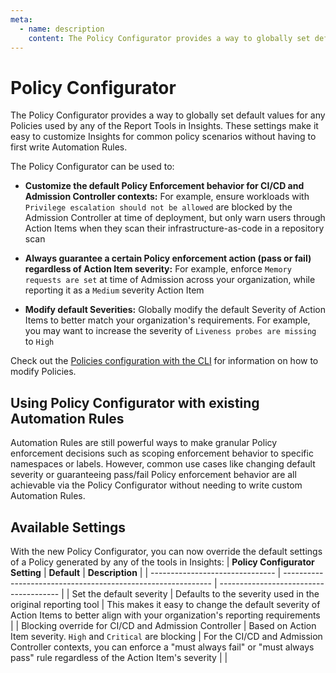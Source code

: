 ```yaml
---
meta:
  - name: description
    content: The Policy Configurator provides a way to globally set default values for any Policies used by any of the Report Tools in Insights
---
```

# Policy Configurator
The Policy Configurator provides a way to globally set default values for any Policies used by any of the Report Tools in Insights. These settings make it easy to customize Insights for common policy scenarios without having to first write Automation Rules.

The Policy Configurator can be used to:
* **Customize the default Policy Enforcement behavior for CI/CD and Admission Controller contexts:** For example, ensure workloads with `Privilege escalation should not be allowed` are blocked by the Admission Controller at time of deployment, but only warn users through Action Items when they scan their infrastructure-as-code in a repository scan

* **Always guarantee a certain Policy enforcement action (pass or fail) regardless of Action Item severity:** For example, enforce `Memory requests are set` at time of Admission across your organization, while reporting it as a `Medium` severity Action Item

* **Modify default Severities:** Globally modify the default Severity of Action Items to better match your organization's requirements. For example, you may want to increase the severity of `Liveness probes are missing` to `High`

Check out the [Policies configuration with the CLI](/configure/cli/settings) for information on how to modify Policies.

## Using Policy Configurator with existing Automation Rules
Automation Rules are still powerful ways to make granular Policy enforcement decisions such as scoping enforcement behavior to specific namespaces or labels. However, common use cases like changing default severity or guaranteeing pass/fail Policy enforcement behavior are all achievable via the Policy Configurator without needing to write custom Automation Rules.

## Available Settings
With the new Policy Configurator, you can now override the default settings of a Policy generated by any of the tools in Insights:
| **Policy Configurator Setting** | **Default**                                                   | **Description**                                      |
| ------------------------------- | ------------------------------------------------------------  | -------------------------------------- |
| Set the default severity        | Defaults to the severity used in the original reporting tool  | This makes it easy to change the default severity of Action Items to better align with your organization's reporting requirements |
| Blocking override for CI/CD and Admission Controller               | Based on Action Item severity. `High` and `Critical` are blocking | For the CI/CD and Admission Controller contexts, you can enforce a "must always fail" or "must always pass" rule regardless of the Action Item's severity |                                                                                            |